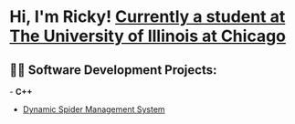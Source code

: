 <h1>Hi, I'm Ricky! <a href="https://www.linkedin.com/in/ric-rosales" target="_blank">Currently a student at The University of Illinois at Chicago</a>


<h2>👨‍💻 Software Development Projects:</h2>
- <b>C++</b>

  - [Dynamic Spider Management System](https://github.com/rrosa10/DSMS)
